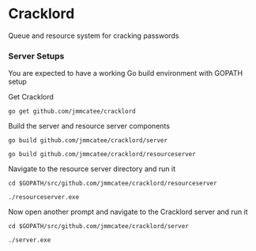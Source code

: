 # Cracklord #
Queue and resource system for cracking passwords

### Server Setups ###
You are expected to have a working Go build environment with GOPATH setup

Get Cracklord

`go get github.com/jmmcatee/cracklord`

Build the server and resource server components

`go build github.com/jmmcatee/cracklord/server`

`go build github.com/jmmcatee/cracklord/resourceserver`

Navigate to the resource server directory and run it

`cd $GOPATH/src/github.com/jmmcatee/cracklord/resourceserver`

`./resourceserver.exe`

Now open another prompt and navigate to the Cracklord server and run it

`cd $GOPATH/src/github.com/jmmcatee/cracklord/server`

`./server.exe`
